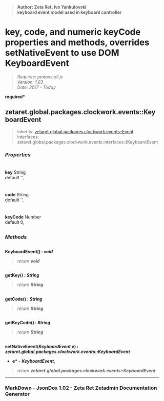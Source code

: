 > __Author: Zeta Ret, Ivo Yankulovski__  
> __keyboard event model used in keyboard controller__  
# key, code, and numeric keyCode properties and methods, overrides setNativeEvent to use DOM KeyboardEvent  
> *Requires: protoss.all.js*  
> *Version: 1.03*  
> *Date: 2017 - Today*  

__required*__

## zetaret.global.packages.clockwork.events::KeyboardEvent  
> Inherits: [zetaret.global.packages.clockwork.events::Event](Event.md)  
> Interfaces: zetaret.global.packages.clockwork.events.interfaces::IKeyboardEvent  

### *Properties*  

#
__key__ String  
default '',   

#
__code__ String  
default '',   

#
__keyCode__ Number  
default 0,   


##
### *Methods*  

##
__KeyboardEvent() : *void*__  
  
> *return __void__*  

##
__getKey() : *String*__  
  
> *return __String__*  

##
__getCode() : *String*__  
  
> *return __String__*  

##
__getKeyCode() : *String*__  
  
> *return __String__*  

##
__setNativeEvent(*KeyboardEvent* e) : *zetaret.global.packages.clockwork.events::KeyboardEvent*__  
  
- __e*__ - __*KeyboardEvent*__,   
> *return __zetaret.global.packages.clockwork.events::KeyboardEvent__*  

---
### MarkDown - JsonDox 1.02 - Zeta Ret Zetadmin Documentation Generator
